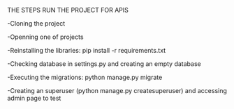  THE STEPS RUN THE PROJECT FOR APIS

-Cloning the project

-Openning one of projects

-Reinstalling the libraries: pip install -r requirements.txt

-Checking database in settings.py and creating an empty database

-Executing the migrations: python manage.py migrate

-Creating an superuser (python manage.py createsuperuser) and accessing admin page to test
